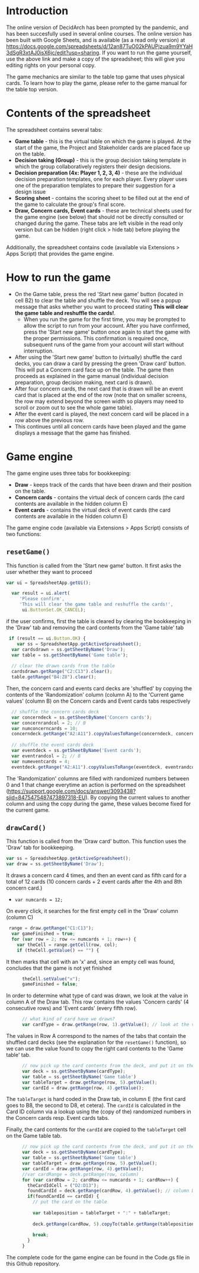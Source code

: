 # Introduction
The online version of DecidArch has been prompted by the pandemic, and has been succesfully used in several online courses. The online version has been built with Google Sheets, and is available (as a read only version) at https://docs.google.com/spreadsheets/d/12an87TuO02kPAUPjzua9m9YYaH3dSgR3xtAJ0isX6jc/edit?usp=sharing. If you want to run the game yourself, use the above link and make a copy of the spreadsheet; this will give you editing rights on your personal copy.

The game mechanics are similar to the table top game that uses physical cards. To learn how to play the game, please refer to the game manual for the table top version.

# Contents of the spreadsheet

The spreadsheet contains several tabs:
- **Game table** - this is the virtual table on which the game is played. At the start of the game, the Project and Stakeholder cards are placed face up on the table.
- **Decision taking (Group)** - this is the group decision taking template in which the group collaboratively registers their design decisions.
- **Decision preparation (4x: Player 1, 2, 3, 4)** - these are the individual decision preparation templates, one for each player. Every player uses one of the preparation templates to prepare their suggestion for a design issue
- **Scoring sheet** - contains the scoring sheet to be filled out at the end of the game to calculate the group's final score.
- **Draw, Concern cards, Event cards** - these are technical sheets used for the game engine (see below) that should not be directly consulted or changed during the game. These tabs are left visible in the read only version but can be hidden (right click > hide tab) before playing the game.

Additionally, the spreadsheet contains code (available via Extensions > Apps Script) that provides the game engine.

# How to run the game
- On the Game table, press the red 'Start new game' button (located in cell B2) to clear the table and shuffle the deck. You will see a popup message that asks whether you want to proceed stating __This will clear the game table and reshuffle the cards!__. 
  - When you run the game for the first time, you may be prompted to allow the script to run from your account. After you have confirmed, press the 'Start new game' button once again to start the game with the proper permissions. This confirmation is required once, subsequent runs of the game from your account will start without interruption.
- After using the 'Start new game' button to (virtually) shuffle the card decks, you can draw a card by pressing the green 'Draw card' button. This will put a Concern card face up on the table. The game then proceeds as explained in the game manual (individual decision preparation, group decision making, next card is drawn). 
- After four concern cards, the next card that is drawn will be an event card that is placed at the end of the row (note that on smaller screens, the row may extend beyond the screen width so players may need to scroll or zoom out to see the whole game table). 
- After the event card is played, the next concern card will be placed in a row above the previous row.
- This continues until all concern cards have been played and the game displays a message that the game has finished.

# Game engine
The game engine uses three tabs for bookkeeping:
- **Draw** - keeps track of the cards that have been drawn and their position on the table.
- **Concern cards** - contains the virtual deck of concern cards (the card contents are available in the hidden column E)
- **Event cards** - contains the virtual deck of event cards (the card contents are available in the hidden column E)

The game engine code (available via Extensions > Apps Script) consists of two functions:

## `resetGame()`
This function is called from the 'Start new game' button. It first asks the user whether they want to proceed
```javascript
var ui = SpreadsheetApp.getUi(); 

  var result = ui.alert(
     'Please confirm',
     'This will clear the game table and reshuffle the cards!',
      ui.ButtonSet.OK_CANCEL);
```  

if the user confirms, first the table is cleared by clearing the bookkeeping in the 'Draw' tab and removing the card contents from the 'Game table' tab
```javascript
 if (result == ui.Button.OK) {
    var ss = SpreadsheetApp.getActiveSpreadsheet();  
  var cardsdrawn = ss.getSheetByName('Draw');
  var table = ss.getSheetByName('Game table');
  
  // clear the drawn cards from the table
  cardsdrawn.getRange("C2:C13").clear();
  table.getRange("B4:Z8").clear();  
```  

Then, the concern card and events card decks are 'shuffled' by copying the contents of the 'Randomization' column (column A) to the 'Current game values' (column B) on the Concern cards and Event cards tabs respectively
```javascript
  // shuffle the concern cards deck
  var concerndeck = ss.getSheetByName('Concern cards');  
  var concernrandcol = 2; // B
  var numconcerncards = 10;
  concerndeck.getRange("A2:A11").copyValuesToRange(concerndeck, concernrandcol, concernrandcol, 2, numconcerncards + 1);
  
  // shuffle the event cards deck
  var eventdeck = ss.getSheetByName('Event cards');  
  var eventrandcol = 2; // B
  var numeventcards = 4;
  eventdeck.getRange("A2:A11").copyValuesToRange(eventdeck, eventrandcol, eventrandcol, 2, numeventcards + 1);
```

The 'Randomization' columns are filled with randomized numbers between 0 and 1 that change everytime an action is performed on the spreadsheet (https://support.google.com/docs/answer/3093438?sjid=8475475487473897318-EU). By copying the current values to another column and using the copy during the game, these values become fixed for the current game.
        
## `drawCard()`
This function is called from the 'Draw card' button. This function uses the 'Draw' tab for bookkeeping.
```javascript
var ss = SpreadsheetApp.getActiveSpreadsheet();
var draw = ss.getSheetByName('Draw');
```

It draws a concern card 4 times, and then an event card as fifth card for a total of 12 cards (10 concern cards + 2 event cards after the 4th and 8th concern card.)
- `var numcards = 12;`

On every click, it searches for the first empty cell in the 'Draw' column (column C)
```javascript
 range = draw.getRange("C1:C13");
  var gameFinished = true;
  for (var row = 2; row <= numcards + 1; row++) {
    var theCell = range.getCell(row, col);
    if (theCell.getValue() == "") {
```
It then marks that cell with an 'x' and, since an empty cell was found, concludes that the game is not yet finished
```javascript
      theCell.setValue("x");
      gameFinished = false;
```
In order to determine what type of card was drawn, we look at the value in column A of the Draw tab. This row contains the values 'Concern cards' 
 (4 consecutive rows) and 'Event cards' (every fifth row). 
```javascript
      // what kind of card have we drawn?
      var cardType = draw.getRange(row, 1).getValue(); // look at the value in column A
```
The values in Row A correspond to the names of the tabs that contain the shuffled card decks (see the explanation for the `resetGame()` function), so we can use the value found to copy the right card contents to the 'Game table' tab.  
```javascript
      // now pick up the card contents from the deck, and put it on the table     
      var deck = ss.getSheetByName(cardType);
      var table = ss.getSheetByName('Game table')
      var tableTarget = draw.getRange(row, 5).getValue();      
      var cardId = draw.getRange(row, 4).getValue();
```
The `tableTarget` is hard coded in the Draw tab, in column E (the first card goes to B8, the second to D8, et cetera). The `cardId` is calculated in the Card ID column via a lookup using the (copy of the) randomized numbers in the Concern cards resp. Event cards tabs.

Finally, the card contents for the `cardId` are copied to the `tableTarget` cell on the Game table tab.
```javascript
      // now pick up the card contents from the deck, and put it on the table     
      var deck = ss.getSheetByName(cardType);
      var table = ss.getSheetByName('Game table')
      var tableTarget = draw.getRange(row, 5).getValue();      
      var cardId = draw.getRange(row, 4).getValue();
      //var cardRange = deck.getRange(row, column)
      for (var cardRow = 2; cardRow <= numcards + 1; cardRow++) {
        theCardIdCell = ("D2:D13");
        foundCardId = deck.getRange(cardRow, 4).getValue(); // column D
        if(foundCardId == cardId) {
          // put the card on the table
          
          var tableposition = tableTarget + ":" + tableTarget;
          
          deck.getRange(cardRow, 5).copyTo(table.getRange(tableposition),SpreadsheetApp.CopyPasteType.PASTE_FORMAT)
          
          break;
        }
      }
```

The complete code for the game engine can be found in the Code.gs file in this Github repository. 
